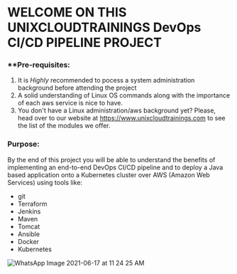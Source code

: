 # WELCOME ON THIS UNIXCLOUDTRAININGS DevOps CI/CD PIPELINE PROJECT

### **Pre-requisites:
1. It is *Highly* recommended to pocess a system administration background before attending the project
2. A solid understanding of Linux OS commands along with the importance of each aws service is nice to have.
3. You don't have a Linux administration/aws background yet? Please, head over to our website at https://www.unixcloudtrainings.com to see the list of the
 modules we offer.
 
### Purpose:
By the end of this project you will be able to understand the benefits of implementing an end-to-end DevOps CI/CD pipeline and to deploy a Java based application onto a Kubernetes cluster over AWS (Amazon Web Services) using tools like:
- git
- Terraform
- Jenkins
- Maven
- Tomcat
- Ansible
- Docker
- Kubernetes

![WhatsApp Image 2021-06-17 at 11 24 25 AM](https://user-images.githubusercontent.com/51853186/122464322-b7ba3a80-cf84-11eb-91a4-16a8628f57e1.jpeg)
